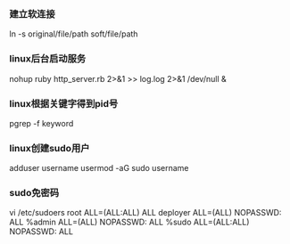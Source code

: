 ### 建立软连接
ln -s original/file/path soft/file/path
### linux后台启动服务
nohup ruby http_server.rb 2>&1 >> log.log 2>&1 /dev/null &
### linux根据关键字得到pid号
pgrep -f keyword
### linux创建sudo用户
adduser username
usermod -aG sudo username
### sudo免密码
vi /etc/sudoers
root    ALL=(ALL:ALL) ALL
deployer ALL=(ALL) NOPASSWD: ALL
%admin ALL=(ALL) NOPASSWD: ALL
%sudo   ALL=(ALL:ALL) NOPASSWD: ALL